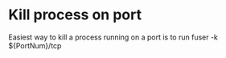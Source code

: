 # Kill process on port

Easiest way to kill a process running on a port is to run fuser -k ${PortNum}/tcp
